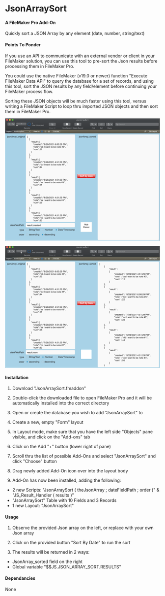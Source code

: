 # JsonArraySort

#### A FileMaker Pro Add-On

Quickly sort a JSON Array by any element (date, number, string/text)

#### Points To Ponder

If you use an API to communicate with an external vendor or client in your FileMaker solution, you can use this tool to pre-sort the Json results before processing them in FileMaker Pro.

You could use the native FileMaker (v19.0 or newer) function "Execute FileMaker Data API" to query the database for a set of records, and using this tool, sort the JSON results by any field/element before continuing your FileMaker process flow.

Sorting these JSON objects will be much faster using this tool, versus writing a FileMaker Script to loop thru imported JSON objects and then sort them in FileMaker Pro.

![Overview image](images/Overview.png)

![Overview2 image](images/Overview2.png)

#### Installation

1. Download "JsonArraySort.fmaddon"

2. Double-click the downloaded file to open FileMaker Pro and it will be automatically installed into the correct directory

3. Open or create the database you wish to add "JsonArraySort" to

4. Create a new, empty "Form" layout

5. In Layout mode, make sure that you have the left side "Objects" pane visible, and click on the "Add-ons" tab

6. Click on the Add "+" button (lower right of pane)

7. Scroll thru the list of possible Add-Ons and select "JsonArraySort" and click "Choose" button

8. Drag newly added Add-On icon over into the layout body

9. Add-On has now been installed, adding the following:
  * 2 new Scripts: "JsonArraySort ( theJsonArray ; dateFieldPath ; order )" & "JS_Result_Handler ( results )"
  * "JsonArraySort" Table with 10 Fields and 3 Records
  * 1 new Layout: "JsonArraySort"

#### Usage

1. Observe the provided Json array on the left, or replace with your own Json array

2. Click on the provided button "Sort By Date" to run the sort

3. The results will be returned in 2 ways:
  * JsonArray_sorted field on the right
  * Global variable "$$JS.JSON_ARRAY_SORT.RESULTS"


#### Dependancies

None
